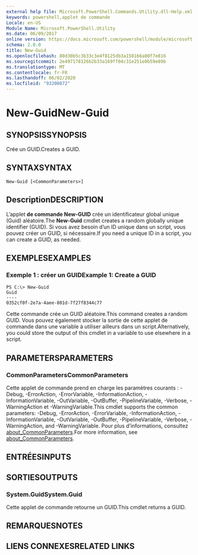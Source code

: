 ```yaml
---
external help file: Microsoft.PowerShell.Commands.Utility.dll-Help.xml
keywords: powershell,applet de commande
Locale: en-US
Module Name: Microsoft.PowerShell.Utility
ms.date: 06/09/2017
online version: https://docs.microsoft.com/powershell/module/microsoft.powershell.utility/new-guid?view=powershell-6&WT.mc_id=ps-gethelp
schema: 2.0.0
title: New-Guid
ms.openlocfilehash: 80d30b5c3b33c3e4f8125db3a158166a00f7e816
ms.sourcegitcommit: 2e497178126b2b33a169ff04c31e251e0b59e89b
ms.translationtype: MT
ms.contentlocale: fr-FR
ms.lasthandoff: 06/02/2020
ms.locfileid: "93200872"
---
```

# <span data-ttu-id="bb69f-103">New-Guid</span><span class="sxs-lookup"><span data-stu-id="bb69f-103">New-Guid</span></span>

## <span data-ttu-id="bb69f-104">SYNOPSIS</span><span class="sxs-lookup"><span data-stu-id="bb69f-104">SYNOPSIS</span></span>
<span data-ttu-id="bb69f-105">Crée un GUID.</span><span class="sxs-lookup"><span data-stu-id="bb69f-105">Creates a GUID.</span></span>

## <span data-ttu-id="bb69f-106">SYNTAX</span><span class="sxs-lookup"><span data-stu-id="bb69f-106">SYNTAX</span></span>

```
New-Guid [<CommonParameters>]
```

## <span data-ttu-id="bb69f-107">Description</span><span class="sxs-lookup"><span data-stu-id="bb69f-107">DESCRIPTION</span></span>

<span data-ttu-id="bb69f-108">L’applet **de commande New-GUID** crée un identificateur global unique (Guid) aléatoire.</span><span class="sxs-lookup"><span data-stu-id="bb69f-108">The **New-Guid** cmdlet creates a random globally unique identifier (GUID).</span></span>
<span data-ttu-id="bb69f-109">Si vous avez besoin d’un ID unique dans un script, vous pouvez créer un GUID, si nécessaire.</span><span class="sxs-lookup"><span data-stu-id="bb69f-109">If you need a unique ID in a script, you can create a GUID, as needed.</span></span>

## <span data-ttu-id="bb69f-110">EXEMPLES</span><span class="sxs-lookup"><span data-stu-id="bb69f-110">EXAMPLES</span></span>

### <span data-ttu-id="bb69f-111">Exemple 1 : créer un GUID</span><span class="sxs-lookup"><span data-stu-id="bb69f-111">Example 1: Create a GUID</span></span>

```
PS C:\> New-Guid
Guid
----
0352cf0f-2e7a-4aee-801d-7f27f8344c77
```

<span data-ttu-id="bb69f-112">Cette commande crée un GUID aléatoire.</span><span class="sxs-lookup"><span data-stu-id="bb69f-112">This command creates a random GUID.</span></span>
<span data-ttu-id="bb69f-113">Vous pouvez également stocker la sortie de cette applet de commande dans une variable à utiliser ailleurs dans un script.</span><span class="sxs-lookup"><span data-stu-id="bb69f-113">Alternatively, you could store the output of this cmdlet in a variable to use elsewhere in a script.</span></span>

## <span data-ttu-id="bb69f-114">PARAMETERS</span><span class="sxs-lookup"><span data-stu-id="bb69f-114">PARAMETERS</span></span>

### <span data-ttu-id="bb69f-115">CommonParameters</span><span class="sxs-lookup"><span data-stu-id="bb69f-115">CommonParameters</span></span>

<span data-ttu-id="bb69f-116">Cette applet de commande prend en charge les paramètres courants : -Debug, -ErrorAction, -ErrorVariable, -InformationAction, -InformationVariable, -OutVariable, -OutBuffer, -PipelineVariable, -Verbose, -WarningAction et -WarningVariable.</span><span class="sxs-lookup"><span data-stu-id="bb69f-116">This cmdlet supports the common parameters: -Debug, -ErrorAction, -ErrorVariable, -InformationAction, -InformationVariable, -OutVariable, -OutBuffer, -PipelineVariable, -Verbose, -WarningAction, and -WarningVariable.</span></span> <span data-ttu-id="bb69f-117">Pour plus d’informations, consultez [about_CommonParameters](https://go.microsoft.com/fwlink/?LinkID=113216).</span><span class="sxs-lookup"><span data-stu-id="bb69f-117">For more information, see [about_CommonParameters](https://go.microsoft.com/fwlink/?LinkID=113216).</span></span>

## <span data-ttu-id="bb69f-118">ENTRÉES</span><span class="sxs-lookup"><span data-stu-id="bb69f-118">INPUTS</span></span>

## <span data-ttu-id="bb69f-119">SORTIES</span><span class="sxs-lookup"><span data-stu-id="bb69f-119">OUTPUTS</span></span>

### <span data-ttu-id="bb69f-120">System.Guid</span><span class="sxs-lookup"><span data-stu-id="bb69f-120">System.Guid</span></span>

<span data-ttu-id="bb69f-121">Cette applet de commande retourne un GUID.</span><span class="sxs-lookup"><span data-stu-id="bb69f-121">This cmdlet returns a GUID.</span></span>

## <span data-ttu-id="bb69f-122">REMARQUES</span><span class="sxs-lookup"><span data-stu-id="bb69f-122">NOTES</span></span>

## <span data-ttu-id="bb69f-123">LIENS CONNEXES</span><span class="sxs-lookup"><span data-stu-id="bb69f-123">RELATED LINKS</span></span>
